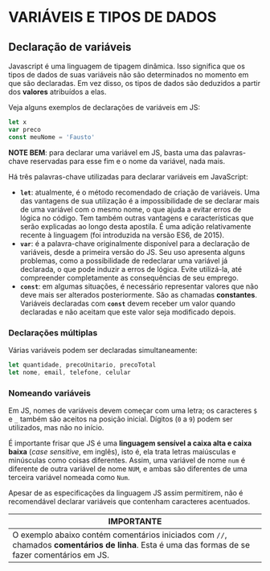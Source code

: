 # VARIÁVEIS E TIPOS DE DADOS

## Declaração de variáveis

Javascript é uma linguagem de tipagem dinâmica. Isso significa que os tipos de dados de suas variáveis não são determinados no momento em que são declaradas. Em vez disso, os tipos de dados são deduzidos a partir dos **valores** atribuídos a elas.

Veja alguns exemplos de declarações de variáveis em JS:

```js
let x
var preco
const meuNome = 'Fausto'
```
**NOTE BEM**: para declarar uma variável em JS, basta uma das palavras-chave reservadas para esse fim e o nome da variável, nada mais.

Há três palavras-chave utilizadas para declarar variáveis em JavaScript:

* **`let`**: atualmente, é o método recomendado de criação de variáveis. Uma das vantagens de sua utilização é a impossibilidade de se declarar mais de uma variável com o mesmo nome, o que ajuda a evitar erros de lógica no código. Tem também outras vantagens e características que serão explicadas ao longo desta apostila. É uma adição relativamente recente à linguagem (foi introduzida na versão ES6, de 2015).
* **`var`**: é a palavra-chave originalmente disponível para a declaração de variáveis, desde a primeira versão do JS. Seu uso apresenta alguns problemas, como a possibilidade de redeclarar uma variável já declarada, o que pode induzir a erros de lógica. Evite utilizá-la, até compreender completamente as consequências de seu emprego.
* **`const`**: em algumas situações, é necessário representar valores que não deve mais ser alterados posteriormente. São as chamadas **constantes**. Variáveis declaradas com **`const`** devem receber um valor quando declaradas e não aceitam que este valor seja modificado depois.

### Declarações múltiplas

Várias variáveis podem ser declaradas simultaneamente:

```js
let quantidade, precoUnitario, precoTotal
let nome, email, telefone, celular
```

### Nomeando variáveis

Em JS, nomes de variáveis devem começar com uma letra; os caracteres `$` e `_` também são aceitos na posição inicial. Dígitos (`0` a `9`) podem ser utilizados, mas não no início.

É importante frisar que JS é uma **linguagem sensível a caixa alta e caixa baixa** (*case sensitive*, em inglês), isto é, ela trata letras maiúsculas e minúsculas como coisas diferentes. Assim, uma variável de nome `num` é diferente de outra variável de nome `NUM`, e ambas são diferentes de uma terceira variável nomeada como `Num`.

Apesar de as especificações da linguagem JS assim permitirem, não é recomendável declarar variáveis que contenham caracteres acentuados.

| IMPORTANTE |
|------------|
| O exemplo abaixo contém comentários iniciados com `//`, chamados **comentários de linha**. Esta é uma das formas de se fazer comentários em JS. |
